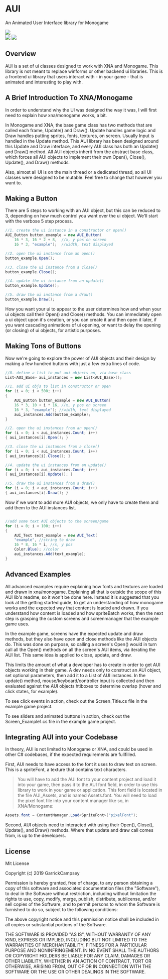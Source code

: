 # AUI  

An Animated User Interface library for Monogame  


![](https://github.com/MrGrak/AUI/blob/master/Imgs/aui_005.gif)  
 ![](https://github.com/MrGrak/AUI/blob/master/Imgs/aui_006.gif) 
![](https://github.com/MrGrak/AUI/blob/master/Imgs/spiderButton_001.gif) 

## Overview

AUI is a set of ui classes designed to work with XNA and Monogame. 
This library is not meant to replace winforms or other backend
ui libraries. This is a frontend ui library that users interact
with - in your game - that is animated and interesting to play with.








## A Brief Introduction To XNA/Monogame

In order to understand why the UI was designed the way it was,
I will first need to explain how xna/monogame works, a bit.

In Monogame and XNA, the base game class has two methods that
are called each frame, Update() and Draw(). Update handles game
logic and Draw handles putting sprites, fonts, textures, on screen.
Usually Input is handled in the Update method. 
This AUI library has been designed around this Update and Draw 
interface, and every AUI class has both an Update() and Draw()
method. All AUI objects inherit from the abstract base class,
which forces all AUI objects to implement their own Open(),
Close(), Update(), and Draw() methods.

Also, almost all UI is on the main thread or a dedicated thread,
so all UI classes were designed to be mutable. Feel free to
change that however you want to.








## Making a Button

There are 5 steps to working with an AUI object, but this can
be reduced to 3, depending on how much control you want over
the ui object. We'll start with the verbose 5 step process.

```csharp
//1. create the ui instance in a constructor or open()
AUI_Button button_example = new AUI_Button(
	16 * 3, 16 * 2 + 8,  //x, y pos on screen
	16 * 3, "example");  //width, text displayed

//2. open the ui instance from an open()	
button_example.Open();

//3. close the ui instance from a close()
button_example.Close();

//4. update the ui instance from an update()
button_example.Update();

//5. draw the ui instance from a draw()
button_example.Draw();

```

How you want your ui to appear to the user determines how
and when your ui objects call their Open() and Close() methods.
You can immediately open a ui object upon it's creation,
or you can create it and then open it later, if you want
cascading animations of ui opening, or want to delay the
opening (or closing) of ui objects, for artistic purposes.






## Making Tons of Buttons

Now we're going to explore the power of AUI objects and
their design by making a few hundred buttons with just
a few extra lines of code.

```csharp
//0. define a list to put aui objects on, via base class
List<AUI_Base> aui_instances = new List<AUI_Base>();

//1. add ui objs to list in constructor or open
for (i = 0; i < 500; i++)
{ 
	AUI_Button button_example = new AUI_Button(
	16 * 3, 10 + i * 16, //x, y pos on screen
	16 * 3, "example"); //width, text displayed
	aui_instances.Add(button_example);
}

//2. open the ui instances from an open()	
for (i = 0; i < aui_instances.Count; i++)
{ aui_instances[i].Open(); }

//3. close the ui instances from a close()
for (i = 0; i < aui_instances.Count; i++)
{ aui_instances[i].Close(); }

//4. update the ui instances from an update()
for (i = 0; i < aui_instances.Count; i++)
{ aui_instances[i].Update(); }

//5. draw the ui instances from a draw()
for (i = 0; i < aui_instances.Count; i++)
{ aui_instances[i].Draw(); }

```

Now if we want to add more AUI objects, we only have
to create them and add them to the AUI instances list.

```csharp

//add some text AUI objects to the screen/game
for (i = 0; i < 100; i++)
{ 
	AUI_Text text_example = new AUI_Text(
	"example", //string to draw
	16 * 8, 16 * i, //x, y pos	
	Color.Blue); //color
    aui_instances.Add(text_example);
}

```









## Advanced Examples

All advanced examples require explaining how fonts and 
textures are loaded and drawn in xna/monogame. Explaining 
all that is outside the scope of this AUI lib's readme, 
so it won't be done here. Instead it is suggested that you 
look at the getting started guide, to get an understanding 
of how monogame works and the expected way that content is 
loaded and drawn. If you understand how content is loaded 
and how spriteBatch works, then the next step is grasping
the custom screens and screenmanager that the example 
game uses.

In the example game, screens have the expected update and
draw methods, but they also have open and close methods like
the AUI objects do. This was done on purpose, so calling a
screen's Open() would in turn call all the Open() methods
on all the screen's AUI items, via iterating the AUI list.
This same idea is applied to close, update, and draw.

This limits the amount of what a developer has to create
in order to get AUI objects working in their game. A dev
needs only to construct an AUI object, set optional 
parameters, then add it to a List of AUI instances. In 
the update() method, mouse/keyboard/controller input is 
collected and then evaluated against the AUI objects 
htiboxes to determine overlap (hover and click states, 
for example). 

To see click events in action, check out the Screen_Title.cs
file in the example game project.

To see sliders and animated buttons in action, check out 
the Screen_Example1.cs file in the example game project.









## Integrating AUI into your Codebase

In theory, AUI is not limited to Monogame or XNA, and could be
used in other C# codebases, if the expected requirements are fullfilled. 

First, AUI needs to have access to the font it uses to draw text on screen. 
This is a spriteFont, a texture that contains text characters.

> You will have to add the AUI font to your content project and load it into your game, then pass it to the AUI font field, in order to use this library to work in your game or application. This font field is located in the file AUI_Assets, and is named Assets.font. You will need to load the pixel font file into your content manager like so, in XNA/Monogame:
```csharp
Assets.font = ContentManager.Load<SpriteFont>("pixelFont");
```

Second, AUI objects need to interacted with using their Open(), Close(), Update(), and Draw() methods. Where that update and draw call comes from, is up to the developers.












## License

Mit License

Copyright (c) 2019 GarrickCampsey

Permission is hereby granted, free of charge, to any person obtaining a copy
of this software and associated documentation files (the "Software"), to deal
in the Software without restriction, including without limitation the rights
to use, copy, modify, merge, publish, distribute, sublicense, and/or sell
copies of the Software, and to permit persons to whom the Software is
furnished to do so, subject to the following conditions:

The above copyright notice and this permission notice shall be included in all
copies or substantial portions of the Software.

THE SOFTWARE IS PROVIDED "AS IS", WITHOUT WARRANTY OF ANY KIND, EXPRESS OR
IMPLIED, INCLUDING BUT NOT LIMITED TO THE WARRANTIES OF MERCHANTABILITY,
FITNESS FOR A PARTICULAR PURPOSE AND NONINFRINGEMENT. IN NO EVENT SHALL THE
AUTHORS OR COPYRIGHT HOLDERS BE LIABLE FOR ANY CLAIM, DAMAGES OR OTHER
LIABILITY, WHETHER IN AN ACTION OF CONTRACT, TORT OR OTHERWISE, ARISING FROM,
OUT OF OR IN CONNECTION WITH THE SOFTWARE OR THE USE OR OTHER DEALINGS IN THE
SOFTWARE.






















